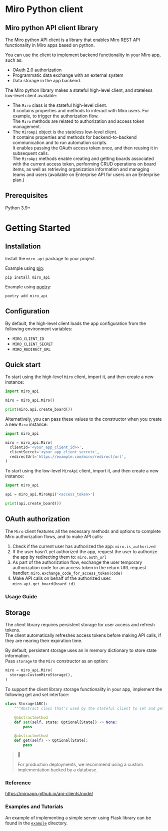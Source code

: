 # Miro Python client

## Miro python API client library

The Miro python API client is a library that enables Miro REST API functionality in Miro apps based on python.

You can use the client to implement backend functionality in your Miro app, such as:

- OAuth 2.0 authorization
- Programmatic data exchange with an external system
- Data storage in the app backend.

The Miro python library makes a stateful high-level client, and stateless low-level client available:

- The `Miro` class is the stateful high-level client. \
  It contains properties and methods to interact with Miro users. For example, to trigger the authorization flow. \
  The `Miro` methods are related to authorization and access token management.
- The `MiroApi` object is the stateless low-level client. \
  It contains properties and methods for backend-to-backend communication and to run automation scripts. \
  It enables passing the OAuth access token once, and then reusing it in subsequent calls. \
  The `MiroApi` methods enable creating and getting boards associated with the current access token, performing CRUD operations on board items, as well as retrieving organization information and managing teams and users (available on Enterprise API for users on an Enterprise plan.)

## Prerequisites

Python 3.9+

# Getting Started

## Installation

Install the `miro_api` package to your project.

Example using [pip](https://github.com/pypa/pip):

    pip install miro_api

Example using [poetry](https://python-poetry.org/docs/):

    poetry add miro_api

## Configuration

By default, the high-level client loads the app configuration from the following environment variables:

- `MIRO_CLIENT_ID`
- `MIRO_CLIENT_SECRET`
- `MIRO_REDIRECT_URL`

## Quick start

To start using the high-level `Miro` client, import it, and then create a new instance:

```python
import miro_api

miro = miro_api.Miro()

print(miro.api.create_board())
```

Alternatively, you can pass these values to the constructor when you create a new `Miro` instance:

```python
import miro_api

miro = miro_api.Miro(
  clientId='<your_app_client_id>>',
  clientSecret='<your_app_client_secret>',
  redirectUrl='https://example.com/miro/redirect/url',
)
```

To start using the low-level `MiroApi` client, import it, and then create a new instance:

```python
import miro_api

api = miro_api.MiroApi('<access_token>')

print(api.create_board())
```

## OAuth authorization

The `Miro` client features all the necessary methods and options to complete Miro authorization flows, and to make API calls:

1. Check if the current user has authorized the app: `miro.is_authorized`
2. If the user hasn't yet authorized the app, request the user to authorize the app by redirecting them to: `miro.auth_url`
3. As part of the authorization flow, exchange the user temporary authorization code for an access token in the return URL request handler: `miro.exchange_code_for_access_token(code)`
4. Make API calls on behalf of the authorized user: `miro.api.get_board(board_id)`

### Usage Guide

## Storage

The client library requires persistent storage for user access and refresh tokens. \
The client automatically refreshes access tokens before making API calls, if they are nearing their expiration time.

By default, persistent storage uses an in memory dictionary to store state information. \
Pass `storage` to the `Miro` constructor as an option:

```python
miro = miro_api.Miro(
  storage=CustomMiroStorage(),
)
```

To support the client library storage functionality in your app, implement the following get and set interface:

```python
class Storage(ABC):
    """Abstract class that's used by the stateful client to set and get State."""

    @abstractmethod
    def set(self, state: Optional[State]) -> None:
        pass

    @abstractmethod
    def get(self) -> Optional[State]:
        pass
```

> 🚧
>
> For production deployments, we recommend using a custom implementation backed by a database.

### Reference

https://miroapp.github.io/api-clients/node/

### Examples and Tutorials

An example of implementing a simple server using Flask library can be found in the [`example`](`./example/app.py`) directory.
